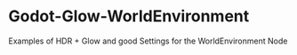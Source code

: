 # Godot-Glow-WorldEnvironment
Examples of HDR + Glow and good Settings for the WorldEnvironment Node
